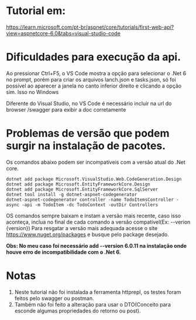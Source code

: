 # Tutorial em:
https://learn.microsoft.com/pt-br/aspnet/core/tutorials/first-web-api?view=aspnetcore-6.0&tabs=visual-studio-code

# Dificuldades para execução da api.
Ao pressionar Ctrl+F5, o VS Code mostra a opção para selecionar o .Net 6 no prompt, porém para criar os arquivos lanch.json e tasks.json, só foi possível ao aparecer a janela no canto inferior direito e clicando a opção sim. Isso no Windows

Diferente do Visual Studio, no VS Code é necessário incluir na url do browser /swagger para exibir a doc corretamente

# Problemas de versão que podem surgir na instalação de pacotes.
Os comandos abaixo podem ser incompatíveis com a versão atual do .Net core.

```
dotnet add package Microsoft.VisualStudio.Web.CodeGeneration.Design
dotnet add package Microsoft.EntityFrameworkCore.Design
dotnet add package Microsoft.EntityFrameworkCore.SqlServer
dotnet tool install -g dotnet-aspnet-codegenerator
dotnet-aspnet-codegenerator controller -name TodoItemsController -async -api -m TodoItem -dc TodoContext -outDir Controllers
```
OS comandos sempre baixam e instam a versão mais recente, caso isso aconteça, inclua no final de cada comando a versão compatível(Ex: --verion {version})
Para resgatar a versão mais adequada acesse o site https://www.nuget.org/packages e busque pelo package desejado.

**Obs:
No meu caso foi necessário add --version 6.0.11 na instalação onde houve erro de incompatibilidade com o .Net 6.**

# Notas
1. Neste tutorial não foi instalada a ferramenta httprepl, os testes foram feitos pelo swagger ou postman.
2. Também não foi feito a alteração para usar o DTO(Conceito para esconde algumas propriedades do retorno ou post).

